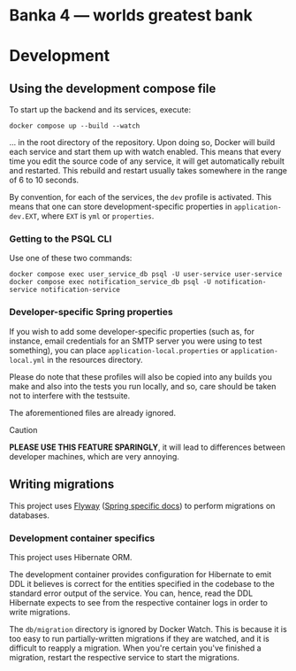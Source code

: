 # Banka 4 — worlds greatest bank

# Development
## Using the development compose file
To start up the backend and its services, execute:

```
docker compose up --build --watch
```

… in the root directory of the repository.  Upon doing so, Docker will build
each service and start them up with watch enabled.  This means that every time
you edit the source code of any service, it will get automatically rebuilt and
restarted.  This rebuild and restart usually takes somewhere in the range of 6
to 10 seconds.

By convention, for each of the services, the `dev` profile is activated.  This
means that one can store development-specific properties in
`application-dev.EXT`, where `EXT` is `yml` or `properties`.

### Getting to the PSQL CLI

Use one of these two commands:
```
docker compose exec user_service_db psql -U user-service user-service
docker compose exec notification_service_db psql -U notification-service notification-service
```

### Developer-specific Spring properties
If you wish to add some developer-specific properties (such as, for instance,
email credentials for an SMTP server you were using to test something), you
can place `application-local.properties` or `application-local.yml` in the
resources directory.

Please do note that these profiles will also be copied into any builds you make
and also into the tests you run locally, and so, care should be taken not to
interfere with the testsuite.

The aforementioned files are already ignored.

> [!CAUTION]
> **PLEASE USE THIS FEATURE SPARINGLY**, it will lead to differences between
> developer machines, which are very annoying.

## Writing migrations
This project uses
[Flyway](https://documentation.red-gate.com/fd/migrations-271585107.html)
([Spring specific
docs](https://docs.spring.io/spring-boot/how-to/data-initialization.html#howto.data-initialization.migration-tool.flyway))
to perform migrations on databases.

<!-- TODO brief summary -->

### Development container specifics
This project uses Hibernate ORM.

The development container provides configuration for Hibernate to emit DDL it
believes is correct for the entities specified in the codebase to the standard
error output of the service.  You can, hence, read the DDL Hibernate expects to
see from the respective container logs in order to write migrations.

The `db/migration` directory is ignored by Docker Watch.  This is because
it is too easy to run partially-written migrations if they are watched, and it
is difficult to reapply a migration.  When you're certain you've finished a
migration, restart the respective service to start the migrations.

